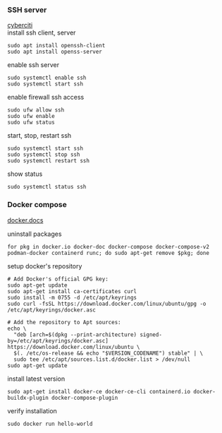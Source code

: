 ### SSH server

[cyberciti](https://www.cyberciti.biz/faq/how-to-install-ssh-on-ubuntu-linux-using-apt-get/)  
install ssh client, server
```
sudo apt install openssh-client
sudo apt install openss-server
```

enable ssh server
```
sudo systemctl enable ssh
sudo systemctl start ssh
```

enable firewall ssh access
```
sudo ufw allow ssh
sudo ufw enable
sudo ufw status
```

start, stop, restart ssh
```
sudo systemctl start ssh
sudo systemctl stop ssh
sudo systemctl restart ssh
```
show status
```
sudo systemctl status ssh
```

### Docker compose

[docker.docs](https://docs.docker.com/engine/install/ubuntu/#install-using-the-repository)  

uninstall packages
```
for pkg in docker.io docker-doc docker-compose docker-compose-v2 podman-docker containerd runc; do sudo apt-get remove $pkg; done
```

setup docker's repository
```
# Add Docker's official GPG key:
sudo apt-get update
sudo apt-get install ca-certificates curl
sudo install -m 0755 -d /etc/apt/keyrings
sudo curl -fsSL https://download.docker.com/linux/ubuntu/gpg -o /etc/apt/keyrings/docker.asc

# Add the repository to Apt sources:
echo \
  "deb [arch=$(dpkg --print-architecture) signed-by=/etc/apt/keyrings/docker.asc] https://download.docker.com/linux/ubuntu \
  $(. /etc/os-release && echo "$VERSION_CODENAME") stable" | \
  sudo tee /etc/apt/sources.list.d/docker.list > /dev/null
sudo apt-get update
```

install latest version
```
sudo apt-get install docker-ce docker-ce-cli containerd.io docker-buildx-plugin docker-compose-plugin
```

verify installation
```
sudo docker run hello-world
```
